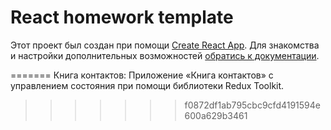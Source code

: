 # React homework template

Этот проект был создан при помощи
[Create React App](https://github.com/facebook/create-react-app). Для знакомства
и настройки дополнительных возможностей
[обратись к документации](https://facebook.github.io/create-react-app/docs/getting-started).


=======
Книга контактов:
Приложение «Книга контактов» c управлением состояния при помощи библиотеки Redux Toolkit.
>>>>>>> f0872df1ab795cbc9cfd4191594e600a629b3461
